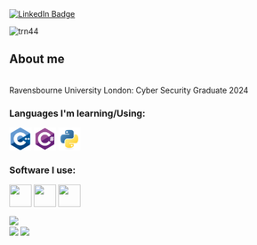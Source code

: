 <div id="badges">
  <a href="https://www.linkedin.com/in/jayden-t-1289b9307/">
    <img src="https://img.shields.io/badge/LinkedIn-blue?style=for-the-badge&logo=linkedin&logoColor=white" alt="LinkedIn Badge"/>
  </a>
<p align="left"> <img src="https://komarev.com/ghpvc/?username=trn44&label=Profile%20Views&color=f88192&style=plastic" alt="trn44" /> </p> 
<h2>About me</h2> </br>
Ravensbourne University London: Cyber Security Graduate 2024 

<h3 align="left">Languages I'm learning/Using:</h3>
<p align="left"> 
  <img src="https://raw.githubusercontent.com/devicons/devicon/master/icons/cplusplus/cplusplus-original.svg" width="40" height="40"/>
  <img src="https://raw.githubusercontent.com/devicons/devicon/master/icons/csharp/csharp-original.svg" width="40" height="40"/>
  <img src="https://raw.githubusercontent.com/devicons/devicon/master/icons/python/python-original.svg" width="40" height="40"/> </p>

<h3 align="left">Software I use:</h3>
<p align="left">
  <img src="https://cdn.jsdelivr.net/gh/devicons/devicon@latest/icons/visualstudio/visualstudio-original.svg" width="40" height="40"/> 
  <img src="https://cdn.jsdelivr.net/gh/devicons/devicon@latest/icons/vscode/vscode-original.svg" width="40" height="40"/>
  <img src="https://cdn.jsdelivr.net/gh/devicons/devicon@latest/icons/windows8/windows8-original.svg" width="40" height="40" /> </p>

![](https://github-readme-stats.vercel.app/api/top-langs/?username=trn44&show_icons=true&theme=dark&title_color=f88192&text_color=f88192&hide_border=false&include_all_commits=true&count_private=true&layout=compact)</br>
![](https://github-readme-stats.vercel.app/api?username=trn44&theme=dark&title_color=f88192&text_color=f88192&hide_border=false&include_all_commits=true&count_private=true)
![](https://github-readme-streak-stats.herokuapp.com/?user=trn44&theme=dark&hide_border=false)
